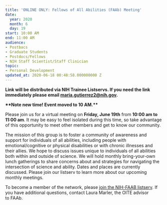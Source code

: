 ```yaml
---
title: 'ONLINE ONLY: Fellows of All Abilities (FAAb) Meeting'
date:
  year: 2020
  month: 6
  day: 19
start: 10:00 AM
end: 11:00 AM
audience:
- Postbacs
- Graduate Students
- Postdocs/Fellows
- NIH Staff Scientist/Staff Clinician
topic:
- Personal Development
updated_at: 2020-06-18 00:48:58.000000000 Z
---
```

**Link will be distributed via NIH Trainee Listservs. If you need the
link immediately please email maria.gutierrez2@nih.gov.**

**\*\*Note new time! Event moved to 10 AM.\*\***

Please join us for a virtual meeting on **Friday, June
19th** from **10:00 am to 11:00 am**. It may be easy to feel isolated
during this time, so take advantage of this opportunity to meet other
members and get to know our community. 

The mission of this group is to foster a community of awareness and
support for individuals of all abilities, including people with
emotional/cognitive or physical disabilities or with chronic illnesses
and their allies. We hope to discuss issues unique to individuals of all
abilities both within and outside of science. We will hold monthly
bring-your-own lunch gatherings to share concerns about and strategies
for navigating the intersection of science and ability. Dates and places
are currently discussed. Please join our listserv to learn more about
our upcoming monthly meetings.

To become a member of the network, please [join the
NIH-FAAB listserv][1]. If you have additional questions,
contact <a>Laura Marler</a>, the OITE advisor to FAAb.



[1]: https://list.nih.gov/cgi-bin/wa.exe?SUBED1=nih-faab&amp;X=4AC4A3FB0A627BB52A&amp;Y=klenkee%40mail.nih.gov
